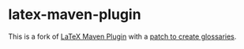 # latex-maven-plugin

This is a fork of [LaTeX Maven Plugin](http://mojo.codehaus.org/latex-maven-plugin/) with a [patch to create glossaries](https://jira.codehaus.org/browse/MLATEX-17).
